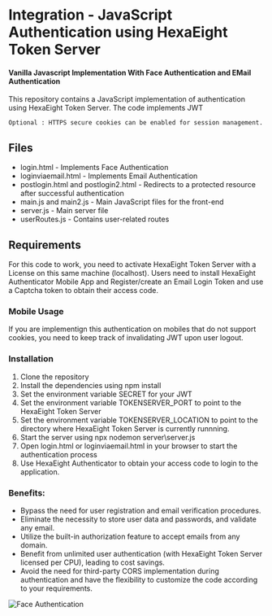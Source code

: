 # Integration - JavaScript Authentication using HexaEight Token Server
#### Vanilla Javascript Implementation With Face Authentication and EMail Authentication

This repository contains a JavaScript implementation of authentication using HexaEight Token Server. The code implements JWT 

```
Optional : HTTPS secure cookies can be enabled for session management.
```

## Files
- login.html - Implements Face Authentication
- loginviaemail.html - Implements Email Authentication
- postlogin.html and postlogin2.html - Redirects to a protected resource after successful authentication
- main.js and main2.js - Main JavaScript files for the front-end
- server.js - Main server file
- userRoutes.js - Contains user-related routes

## Requirements
For this code to work, you need to activate HexaEight Token Server with a License on this same machine (localhost). 
Users need to install HexaEight Authenticator Mobile App and Register/create an Email Login Token and use a Captcha token to obtain their access code.

### Mobile Usage
If you are implementign this authentication on mobiles that do not support cookies, you need to keep track of invalidating JWT upon user logout.

### Installation

1. Clone the repository
2. Install the dependencies using npm install
3. Set the environment variable SECRET for your JWT
4. Set the environment variable TOKENSERVER_PORT to point to the HexaEight Token Server 
5. Set the environment variable TOKENSERVER_LOCATION to point to the directory where HexaEight Token Server is currently runnning. 
6. Start the server using npx nodemon server\server.js
7. Open login.html or loginviaemail.html in your browser to start the authentication process
8. Use HexaEight Authenticator to obtain your access code to login to the application.


### Benefits:

- Bypass the need for user registration and email verification procedures.
- Eliminate the necessity to store user data and passwords, and validate any email. 
- Utilize the built-in authorization feature to accept emails from any domain. 
- Benefit from unlimited user authentication (with HexaEight Token Server licensed per CPU), leading to cost savings. 
- Avoid the need for third-party CORS implementation during authentication and have the flexibility to customize the code according to your requirements.


![Face Authentication](https://github.com/HexaEightTeam/integrations-javascript//blob/main/face-authentication.png?raw=true)


